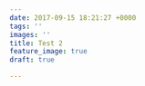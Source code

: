 ```yaml
---
date: 2017-09-15 18:21:27 +0000
tags: ''
images: ''
title: Test 2
feature_image: true
draft: true

---
```

